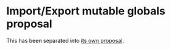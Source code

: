 # Import/Export mutable globals proposal

This has been separated into
[its own proposal](https://github.com/WebAssembly/mutable-global/).
